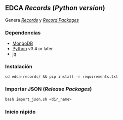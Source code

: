 ## EDCA _Records_ (_Python version_)
Genera [_Records_](http://standard.open-contracting.org/latest/en/schema/records_reference/) y
  [_Record Packages_](http://standard.open-contracting.org/latest/en/schema/record_package/)

 ### Dependencias
 - [MongoDB](https://www.mongodb.com/)
 - [Python](https://www.python.org/downloads/) v3.4 or later
 - [jq](https://stedolan.github.io/jq/)

 ### Instalación
 `cd edca-records/ && pip install -r requirements.txt`

 ### Importar JSON (_Release Packages_)

 ```bash import_json.sh <dir_name>```

 ### Inicio rápido
